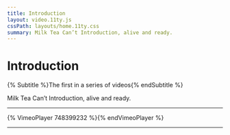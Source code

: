 ```yaml
---
title: Introduction
layout: video.11ty.js
cssPath: layouts/home.11ty.css
summary: Milk Tea Can’t Introduction, alive and ready.
---
```


# Introduction

{% Subtitle %}The first in a series of videos{% endSubtitle %}

Milk Tea Can’t Introduction, alive and ready.

---

{% VimeoPlayer 748399232 %}{% endVimeoPlayer %}

---

